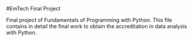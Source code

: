 #EmTech Final Project 

Final project of Fundamentals of Programming with Python. 
This file contains in detail the final work to obtain the accreditation in data analysis with Python. 
